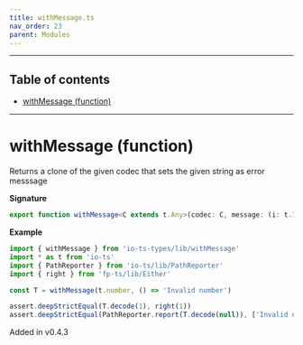 ```yaml
---
title: withMessage.ts
nav_order: 23
parent: Modules
---
```


---

<h2 class="text-delta">Table of contents</h2>

- [withMessage (function)](#withmessage-function)

---

# withMessage (function)

Returns a clone of the given codec that sets the given string as error messsage

**Signature**

```ts
export function withMessage<C extends t.Any>(codec: C, message: (i: t.InputOf<C>) => string): C { ... }
```

**Example**

```ts
import { withMessage } from 'io-ts-types/lib/withMessage'
import * as t from 'io-ts'
import { PathReporter } from 'io-ts/lib/PathReporter'
import { right } from 'fp-ts/lib/Either'

const T = withMessage(t.number, () => 'Invalid number')

assert.deepStrictEqual(T.decode(1), right(1))
assert.deepStrictEqual(PathReporter.report(T.decode(null)), ['Invalid number'])
```

Added in v0.4.3
